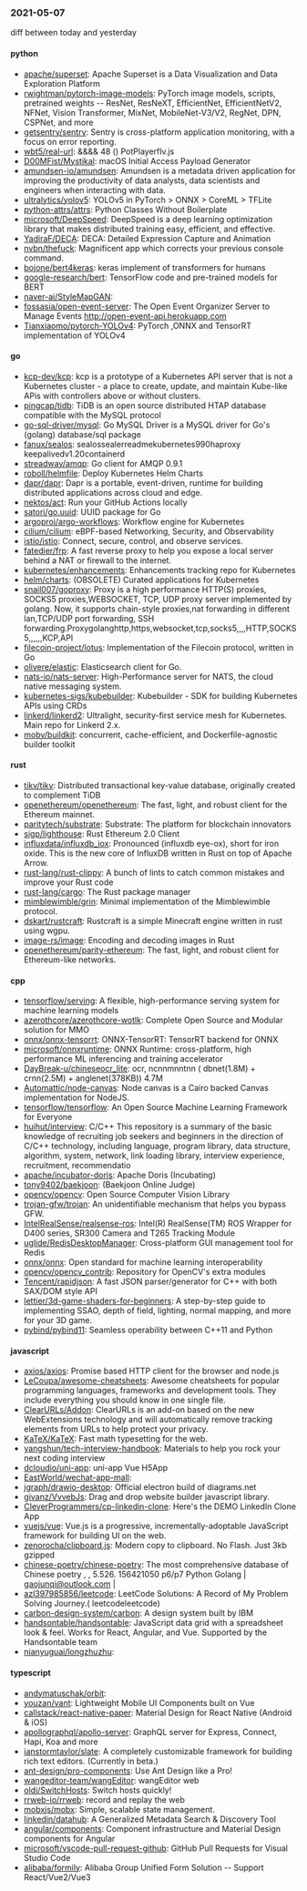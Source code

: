 ### 2021-05-07
diff between today and yesterday

#### python
* [apache/superset](https://github.com/apache/superset): Apache Superset is a Data Visualization and Data Exploration Platform
* [rwightman/pytorch-image-models](https://github.com/rwightman/pytorch-image-models): PyTorch image models, scripts, pretrained weights -- ResNet, ResNeXT, EfficientNet, EfficientNetV2, NFNet, Vision Transformer, MixNet, MobileNet-V3/V2, RegNet, DPN, CSPNet, and more
* [getsentry/sentry](https://github.com/getsentry/sentry): Sentry is cross-platform application monitoring, with a focus on error reporting.
* [wbt5/real-url](https://github.com/wbt5/real-url): &&&& 48 () PotPlayerflv.js 
* [D00MFist/Mystikal](https://github.com/D00MFist/Mystikal): macOS Initial Access Payload Generator
* [amundsen-io/amundsen](https://github.com/amundsen-io/amundsen): Amundsen is a metadata driven application for improving the productivity of data analysts, data scientists and engineers when interacting with data.
* [ultralytics/yolov5](https://github.com/ultralytics/yolov5): YOLOv5 in PyTorch > ONNX > CoreML > TFLite
* [python-attrs/attrs](https://github.com/python-attrs/attrs): Python Classes Without Boilerplate
* [microsoft/DeepSpeed](https://github.com/microsoft/DeepSpeed): DeepSpeed is a deep learning optimization library that makes distributed training easy, efficient, and effective.
* [YadiraF/DECA](https://github.com/YadiraF/DECA): DECA: Detailed Expression Capture and Animation
* [nvbn/thefuck](https://github.com/nvbn/thefuck): Magnificent app which corrects your previous console command.
* [bojone/bert4keras](https://github.com/bojone/bert4keras): keras implement of transformers for humans
* [google-research/bert](https://github.com/google-research/bert): TensorFlow code and pre-trained models for BERT
* [naver-ai/StyleMapGAN](https://github.com/naver-ai/StyleMapGAN): 
* [fossasia/open-event-server](https://github.com/fossasia/open-event-server): The Open Event Organizer Server to Manage Events http://open-event-api.herokuapp.com
* [Tianxiaomo/pytorch-YOLOv4](https://github.com/Tianxiaomo/pytorch-YOLOv4): PyTorch ,ONNX and TensorRT implementation of YOLOv4

#### go
* [kcp-dev/kcp](https://github.com/kcp-dev/kcp): kcp is a prototype of a Kubernetes API server that is not a Kubernetes cluster - a place to create, update, and maintain Kube-like APis with controllers above or without clusters.
* [pingcap/tidb](https://github.com/pingcap/tidb): TiDB is an open source distributed HTAP database compatible with the MySQL protocol
* [go-sql-driver/mysql](https://github.com/go-sql-driver/mysql): Go MySQL Driver is a MySQL driver for Go's (golang) database/sql package
* [fanux/sealos](https://github.com/fanux/sealos): sealossealerreadmekubernetes990haproxy keepalivedv1.20containerd
* [streadway/amqp](https://github.com/streadway/amqp): Go client for AMQP 0.9.1
* [roboll/helmfile](https://github.com/roboll/helmfile): Deploy Kubernetes Helm Charts
* [dapr/dapr](https://github.com/dapr/dapr): Dapr is a portable, event-driven, runtime for building distributed applications across cloud and edge.
* [nektos/act](https://github.com/nektos/act): Run your GitHub Actions locally 
* [satori/go.uuid](https://github.com/satori/go.uuid): UUID package for Go
* [argoproj/argo-workflows](https://github.com/argoproj/argo-workflows): Workflow engine for Kubernetes
* [cilium/cilium](https://github.com/cilium/cilium): eBPF-based Networking, Security, and Observability
* [istio/istio](https://github.com/istio/istio): Connect, secure, control, and observe services.
* [fatedier/frp](https://github.com/fatedier/frp): A fast reverse proxy to help you expose a local server behind a NAT or firewall to the internet.
* [kubernetes/enhancements](https://github.com/kubernetes/enhancements): Enhancements tracking repo for Kubernetes
* [helm/charts](https://github.com/helm/charts): (OBSOLETE) Curated applications for Kubernetes
* [snail007/goproxy](https://github.com/snail007/goproxy): Proxy is a high performance HTTP(S) proxies, SOCKS5 proxies,WEBSOCKET, TCP, UDP proxy server implemented by golang. Now, it supports chain-style proxies,nat forwarding in different lan,TCP/UDP port forwarding, SSH forwarding.Proxygolanghttp,https,websocket,tcp,socks5,,,,HTTP,SOCKS5,,,,,,KCP,API
* [filecoin-project/lotus](https://github.com/filecoin-project/lotus): Implementation of the Filecoin protocol, written in Go
* [olivere/elastic](https://github.com/olivere/elastic): Elasticsearch client for Go.
* [nats-io/nats-server](https://github.com/nats-io/nats-server): High-Performance server for NATS, the cloud native messaging system.
* [kubernetes-sigs/kubebuilder](https://github.com/kubernetes-sigs/kubebuilder): Kubebuilder - SDK for building Kubernetes APIs using CRDs
* [linkerd/linkerd2](https://github.com/linkerd/linkerd2): Ultralight, security-first service mesh for Kubernetes. Main repo for Linkerd 2.x.
* [moby/buildkit](https://github.com/moby/buildkit): concurrent, cache-efficient, and Dockerfile-agnostic builder toolkit

#### rust
* [tikv/tikv](https://github.com/tikv/tikv): Distributed transactional key-value database, originally created to complement TiDB
* [openethereum/openethereum](https://github.com/openethereum/openethereum): The fast, light, and robust client for the Ethereum mainnet.
* [paritytech/substrate](https://github.com/paritytech/substrate): Substrate: The platform for blockchain innovators
* [sigp/lighthouse](https://github.com/sigp/lighthouse): Rust Ethereum 2.0 Client
* [influxdata/influxdb_iox](https://github.com/influxdata/influxdb_iox): Pronounced (influxdb eye-ox), short for iron oxide. This is the new core of InfluxDB written in Rust on top of Apache Arrow.
* [rust-lang/rust-clippy](https://github.com/rust-lang/rust-clippy): A bunch of lints to catch common mistakes and improve your Rust code
* [rust-lang/cargo](https://github.com/rust-lang/cargo): The Rust package manager
* [mimblewimble/grin](https://github.com/mimblewimble/grin): Minimal implementation of the Mimblewimble protocol.
* [dskart/rustcraft](https://github.com/dskart/rustcraft): Rustcraft is a simple Minecraft engine written in rust using wgpu.
* [image-rs/image](https://github.com/image-rs/image): Encoding and decoding images in Rust
* [openethereum/parity-ethereum](https://github.com/openethereum/parity-ethereum): The fast, light, and robust client for Ethereum-like networks.

#### cpp
* [tensorflow/serving](https://github.com/tensorflow/serving): A flexible, high-performance serving system for machine learning models
* [azerothcore/azerothcore-wotlk](https://github.com/azerothcore/azerothcore-wotlk): Complete Open Source and Modular solution for MMO
* [onnx/onnx-tensorrt](https://github.com/onnx/onnx-tensorrt): ONNX-TensorRT: TensorRT backend for ONNX
* [microsoft/onnxruntime](https://github.com/microsoft/onnxruntime): ONNX Runtime: cross-platform, high performance ML inferencing and training accelerator
* [DayBreak-u/chineseocr_lite](https://github.com/DayBreak-u/chineseocr_lite): ocr, ncnnmnntnn ( dbnet(1.8M) + crnn(2.5M) + anglenet(378KB)) 4.7M
* [Automattic/node-canvas](https://github.com/Automattic/node-canvas): Node canvas is a Cairo backed Canvas implementation for NodeJS.
* [tensorflow/tensorflow](https://github.com/tensorflow/tensorflow): An Open Source Machine Learning Framework for Everyone
* [huihut/interview](https://github.com/huihut/interview):  C/C++ This repository is a summary of the basic knowledge of recruiting job seekers and beginners in the direction of C/C++ technology, including language, program library, data structure, algorithm, system, network, link loading library, interview experience, recruitment, recommendatio
* [apache/incubator-doris](https://github.com/apache/incubator-doris): Apache Doris (Incubating)
* [tony9402/baekjoon](https://github.com/tony9402/baekjoon):   (Baekjoon Online Judge)
* [opencv/opencv](https://github.com/opencv/opencv): Open Source Computer Vision Library
* [trojan-gfw/trojan](https://github.com/trojan-gfw/trojan): An unidentifiable mechanism that helps you bypass GFW.
* [IntelRealSense/realsense-ros](https://github.com/IntelRealSense/realsense-ros): Intel(R) RealSense(TM) ROS Wrapper for D400 series, SR300 Camera and T265 Tracking Module
* [uglide/RedisDesktopManager](https://github.com/uglide/RedisDesktopManager):  Cross-platform GUI management tool for Redis
* [onnx/onnx](https://github.com/onnx/onnx): Open standard for machine learning interoperability
* [opencv/opencv_contrib](https://github.com/opencv/opencv_contrib): Repository for OpenCV's extra modules
* [Tencent/rapidjson](https://github.com/Tencent/rapidjson): A fast JSON parser/generator for C++ with both SAX/DOM style API
* [lettier/3d-game-shaders-for-beginners](https://github.com/lettier/3d-game-shaders-for-beginners):  A step-by-step guide to implementing SSAO, depth of field, lighting, normal mapping, and more for your 3D game.
* [pybind/pybind11](https://github.com/pybind/pybind11): Seamless operability between C++11 and Python

#### javascript
* [axios/axios](https://github.com/axios/axios): Promise based HTTP client for the browser and node.js
* [LeCoupa/awesome-cheatsheets](https://github.com/LeCoupa/awesome-cheatsheets):  Awesome cheatsheets for popular programming languages, frameworks and development tools. They include everything you should know in one single file.
* [ClearURLs/Addon](https://github.com/ClearURLs/Addon): ClearURLs is an add-on based on the new WebExtensions technology and will automatically remove tracking elements from URLs to help protect your privacy.
* [KaTeX/KaTeX](https://github.com/KaTeX/KaTeX): Fast math typesetting for the web.
* [yangshun/tech-interview-handbook](https://github.com/yangshun/tech-interview-handbook):  Materials to help you rock your next coding interview
* [dcloudio/uni-app](https://github.com/dcloudio/uni-app): uni-app  Vue H5App
* [EastWorld/wechat-app-mall](https://github.com/EastWorld/wechat-app-mall): 
* [jgraph/drawio-desktop](https://github.com/jgraph/drawio-desktop): Official electron build of diagrams.net
* [givanz/VvvebJs](https://github.com/givanz/VvvebJs): Drag and drop website builder javascript library.
* [CleverProgrammers/cp-linkedin-clone](https://github.com/CleverProgrammers/cp-linkedin-clone): Here's the DEMO LinkedIn Clone App
* [vuejs/vue](https://github.com/vuejs/vue):  Vue.js is a progressive, incrementally-adoptable JavaScript framework for building UI on the web.
* [zenorocha/clipboard.js](https://github.com/zenorocha/clipboard.js):  Modern copy to clipboard. No Flash. Just 3kb gzipped 
* [chinese-poetry/chinese-poetry](https://github.com/chinese-poetry/chinese-poetry): The most comprehensive database of Chinese poetry , , 5.526. 156421050   p6/p7 Python Golang | gaojunqi@outlook.com | 
* [azl397985856/leetcode](https://github.com/azl397985856/leetcode): LeetCode Solutions: A Record of My Problem Solving Journey.( leetcodeleetcode)
* [carbon-design-system/carbon](https://github.com/carbon-design-system/carbon): A design system built by IBM
* [handsontable/handsontable](https://github.com/handsontable/handsontable): JavaScript data grid with a spreadsheet look & feel. Works for React, Angular, and Vue. Supported by the Handsontable team 
* [nianyuguai/longzhuzhu](https://github.com/nianyuguai/longzhuzhu): 

#### typescript
* [andymatuschak/orbit](https://github.com/andymatuschak/orbit): 
* [youzan/vant](https://github.com/youzan/vant): Lightweight Mobile UI Components built on Vue
* [callstack/react-native-paper](https://github.com/callstack/react-native-paper): Material Design for React Native (Android & iOS)
* [apollographql/apollo-server](https://github.com/apollographql/apollo-server):  GraphQL server for Express, Connect, Hapi, Koa and more
* [ianstormtaylor/slate](https://github.com/ianstormtaylor/slate): A completely customizable framework for building rich text editors. (Currently in beta.)
* [ant-design/pro-components](https://github.com/ant-design/pro-components):  Use Ant Design like a Pro!
* [wangeditor-team/wangEditor](https://github.com/wangeditor-team/wangEditor): wangEditor  web
* [oldj/SwitchHosts](https://github.com/oldj/SwitchHosts): Switch hosts quickly!
* [rrweb-io/rrweb](https://github.com/rrweb-io/rrweb): record and replay the web
* [mobxjs/mobx](https://github.com/mobxjs/mobx): Simple, scalable state management.
* [linkedin/datahub](https://github.com/linkedin/datahub): A Generalized Metadata Search & Discovery Tool
* [angular/components](https://github.com/angular/components): Component infrastructure and Material Design components for Angular
* [microsoft/vscode-pull-request-github](https://github.com/microsoft/vscode-pull-request-github): GitHub Pull Requests for Visual Studio Code
* [alibaba/formily](https://github.com/alibaba/formily): Alibaba Group Unified Form Solution -- Support React/Vue2/Vue3
